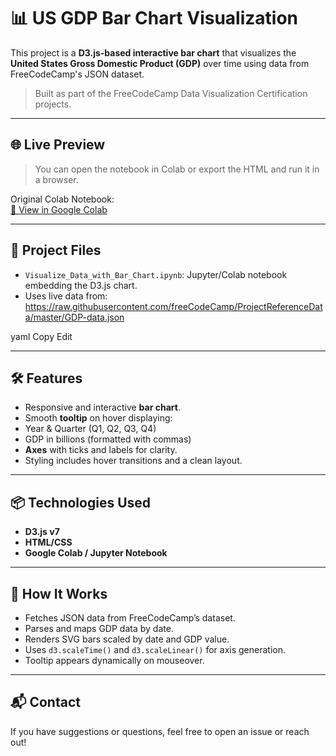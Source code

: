 # 📊 US GDP Bar Chart Visualization

This project is a **D3.js-based interactive bar chart** that visualizes the **United States Gross Domestic Product (GDP)** over time using data from FreeCodeCamp's JSON dataset.

> Built as part of the FreeCodeCamp Data Visualization Certification projects.

---

## 🌐 Live Preview

> You can open the notebook in Colab or export the HTML and run it in a browser.

Original Colab Notebook:  
[🔗 View in Google Colab](https://colab.research.google.com/drive/15O-tHjSveFNCfeWBOVivWSBdNKi2ikYW)

---

## 📁 Project Files

- `Visualize_Data_with_Bar_Chart.ipynb`: Jupyter/Colab notebook embedding the D3.js chart.
- Uses live data from:
https://raw.githubusercontent.com/freeCodeCamp/ProjectReferenceData/master/GDP-data.json

yaml
Copy
Edit

---

## 🛠️ Features

- Responsive and interactive **bar chart**.
- Smooth **tooltip** on hover displaying:
- Year & Quarter (Q1, Q2, Q3, Q4)
- GDP in billions (formatted with commas)
- **Axes** with ticks and labels for clarity.
- Styling includes hover transitions and a clean layout.

---

## 📦 Technologies Used

- **D3.js v7**
- **HTML/CSS**
- **Google Colab / Jupyter Notebook**

---

## 🧠 How It Works

- Fetches JSON data from FreeCodeCamp’s dataset.
- Parses and maps GDP data by date.
- Renders SVG bars scaled by date and GDP value.
- Uses `d3.scaleTime()` and `d3.scaleLinear()` for axis generation.
- Tooltip appears dynamically on mouseover.

---

## 📬 Contact

If you have suggestions or questions, feel free to open an issue or reach out!

